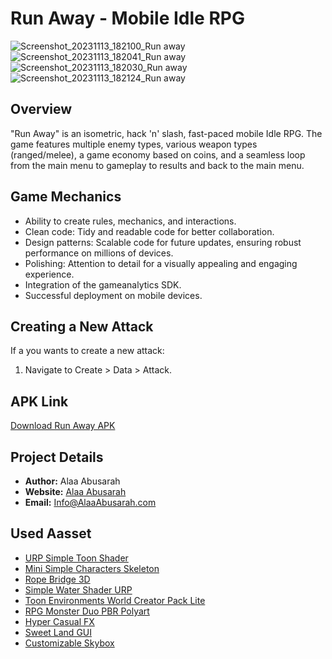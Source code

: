 # Run Away - Mobile Idle RPG

![Screenshot_20231113_182100_Run away](https://github.com/Alaa-AbuSarah/Run_Away/assets/121944937/52a35aa3-886d-4f12-8985-1059ba008ff6) ![Screenshot_20231113_182041_Run away](https://github.com/Alaa-AbuSarah/Run_Away/assets/121944937/fdb118c7-28b7-4989-8e91-1cb555d405e4) ![Screenshot_20231113_182030_Run away](https://github.com/Alaa-AbuSarah/Run_Away/assets/121944937/7e889d80-1f09-4d35-bd43-905f7784897c) ![Screenshot_20231113_182124_Run away](https://github.com/Alaa-AbuSarah/Run_Away/assets/121944937/677f5217-4cd8-4677-897e-bc5f24c94f2e)


## Overview
"Run Away" is an isometric, hack 'n' slash, fast-paced mobile Idle RPG. The game features multiple enemy types, various weapon types (ranged/melee), a game economy based on coins, and a seamless loop from the main menu to gameplay to results and back to the main menu.

## Game Mechanics
- Ability to create rules, mechanics, and interactions.
- Clean code: Tidy and readable code for better collaboration.
- Design patterns: Scalable code for future updates, ensuring robust performance on millions of devices.
- Polishing: Attention to detail for a visually appealing and engaging experience.
- Integration of the gameanalytics SDK.
- Successful deployment on mobile devices.

## Creating a New Attack
If a you wants to create a new attack:
1. Navigate to Create > Data > Attack.

## APK Link
[Download Run Away APK](https://drive.google.com/file/d/1ogBXW-ok-NbRNcl3QawsF5AOo453DbVQ/view?usp=sharing)

## Project Details
- **Author:** Alaa Abusarah
- **Website:** [Alaa Abusarah](https://alaaabusarah.com/)
- **Email:** Info@AlaaAbusarah.com

## Used Aasset
- [URP Simple Toon Shader](https://assetstore.unity.com/packages/vfx/shaders/urp-simple-toon-shader-243515)
- [Mini Simple Characters Skeleton](https://assetstore.unity.com/packages/3d/characters/humanoids/fantasy/mini-simple-characters-skeleton-free-demo-262897)
- [Rope Bridge 3D](https://assetstore.unity.com/packages/3d/environments/rope-bridge-3d-222563)
- [Simple Water Shader URP](https://assetstore.unity.com/packages/2d/textures-materials/water/simple-water-shader-urp-191449)
- [Toon Environments World Creator Pack Lite](https://assetstore.unity.com/packages/3d/environments/landscapes/toon-environments-world-creator-pack-lite-264325)
- [RPG Monster Duo PBR Polyart](https://assetstore.unity.com/packages/3d/characters/creatures/rpg-monster-duo-pbr-polyart-157762)
- [Hyper Casual FX](https://assetstore.unity.com/packages/vfx/particles/hyper-casual-fx-200333)
- [Sweet Land GUI](https://assetstore.unity.com/packages/2d/gui/sweet-land-gui-208285)
- [Customizable Skybox](https://assetstore.unity.com/packages/2d/textures-materials/sky/customizable-skybox-174576)
